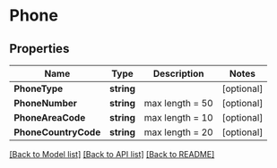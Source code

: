 # Phone

## Properties

Name | Type | Description | Notes
------------ | ------------- | ------------- | -------------
**PhoneType** | **string** |  | [optional] 
**PhoneNumber** | **string** | max length &#x3D; 50 | [optional] 
**PhoneAreaCode** | **string** | max length &#x3D; 10 | [optional] 
**PhoneCountryCode** | **string** | max length &#x3D; 20 | [optional] 

[[Back to Model list]](../README.md#documentation-for-models) [[Back to API list]](../README.md#documentation-for-api-endpoints) [[Back to README]](../README.md)


